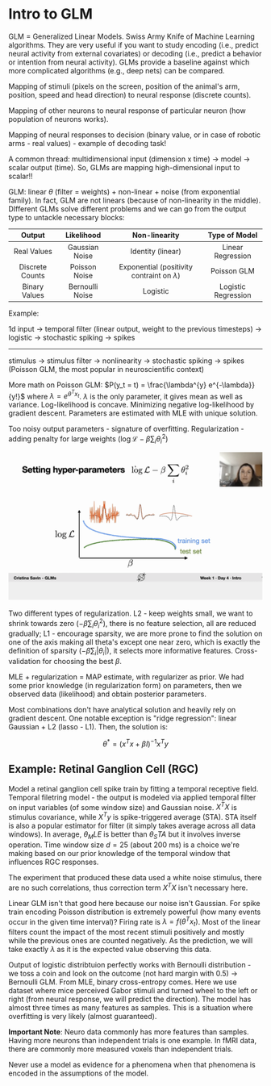 # Intro to GLM

GLM = Generalized Linear Models. Swiss Army Knife of Machine Learning algorithms. They are very useful if you want to study encoding (i.e., predict neural activity from external covariates) or decoding (i.e., predict a behavior or intention from neural activity). GLMs provide a baseline against which more complicated algorithms (e.g., deep nets) can be compared.

Mapping of stimuli (pixels on the screen, position of the animal's arm, position, speed and head direction) to neural response (discrete counts).

Mapping of other neurons to neural response of particular neuron (how population of neurons works).

Mapping of neural responses to decision (binary value, or in case of robotic arms - real values) - example of decoding task!

A common thread: multidimensional input (dimension x time) -> model -> scalar output (time). So, GLMs are mapping high-dimensional input to scalar!!

GLM: linear $\theta$ (filter = weights) + non-linear + noise (from exponential family). In fact, GLM are not linears (because of non-linearity in the middle). DIfferent GLMs solve different problems and we can go from the output type to untackle necessary blocks:

|     Output      |   Likelihood    |                  Non-linearity                  |    Type of Model    |
| :-------------: | :-------------: | :---------------------------------------------: | :-----------------: |
|   Real Values   | Gaussian Noise  |                Identity (linear)                |  Linear Regression  |
| Discrete Counts |  Poisson Noise  | Exponential (positivity contraint on $\lambda$) |     Poisson GLM     |
|  Binary Values  | Bernoulli Noise |                    Logistic                     | Logistic Regression |

Example:

1d input -> temporal filter (linear output, weight to the previous timesteps) -> logistic -> stochastic spiking -> spikes

---

stimulus -> stimulus filter -> nonlinearity -> stochastic spiking -> spikes (Poisson GLM, the most popular
in neuroscientific context)

More math on Poisson GLM: $P(y_t = t) = \frac{\lambda^{y} e^{-\lambda}}{y!}$ where $\lambda = e^{\theta^{T}x_{t}}$. $\lambda$ is the only parameter, it gives mean as well as variance. Log-likelihood is concave. Minimizing negative log-likelihood by gradient descent. Parameters are estimated with MLE with unique solution.

Too noisy output parameters - signature of overfitting. Regularization - adding penalty for large weights ($\log \mathcal{L} - \beta \sum_i \theta_i^{2}$)

![Example of Regularization](../images/glm.png)

Two different types of regularization. L2 - keep weights small, we want to shrink towards zero ($-\beta \sum_i \theta_i^{2}$), there is no feature selection, all are reduced gradually; L1 - encourage sparsity, we are more prone to find the solution on one of the axis making all theta's except one near zero, which is exactly the definition of sparsity ($-\beta \sum_i |\theta_i|$), it selects more informative features. Cross-validation for choosing the best $\beta$.

MLE + regularization = MAP estimate, with regularizer as prior. We had some prior knowledge (in regularization form) on parameters, then we observed data (likelihood) and obtain posterior parameters.

Most combinations don't have analytical solution and heavily rely on gradient descent. One notable exception is "ridge regression": linear Gaussian + L2 (lasso - L1). Then, the solution is:

$$
\theta^{*} = (x^{T}x + \beta I)^{-1}x^{T}y
$$

## Example: Retinal Ganglion Cell (RGC)

Model a retinal ganglion cell spike train by fitting a temporal receptive field. Temporal filetring model - the output is modeled via applied temporal filter on input variables (of some window size) and Gaussian noise. $X^{T}X$ is stimulus covariance, while $X^{T}y$ is spike-triggered average (STA). STA itself is also a popular estimator for filter (it simply takes average across all data windows). In average, $\theta_MLE$ is better than $\theta_STA$ but it involves inverse operation. Time window size $d = 25$ (about 200 ms) is a choice we're making based on our prior knowledge of the temporal window that influences RGC responses.

The experiment that produced these data used a white noise stimulus, there are no such correlations, thus correction term $X^{T}X$ isn't necessary here.

Linear GLM isn't that good here because our noise isn't Gaussian. For spike train encoding Poisson distribution is extremely powerful (how many events occur in the given time interval)? Firing rate is $\lambda = f(\theta^{T}x_{t})$. Most of the linear filters count the impact of the most recent stimuli positively and mostly while the previous ones are counted negatively. As the prediction, we will take exactly $\lambda$ as it is the expected value observing this data.

Output of logistic distribtuion perfectly works with Bernoulli distribution - we toss a coin and look on the outcome (not hard margin with 0.5) -> Bernoulli GLM. From MLE, binary cross-entropy comes. Here we use dataset where mice perceived Gabor stimuli and turned wheel to the left or right (from neural response, we will predict the direction). The model has almost three times as many features as samples. This is a situation where overfitting is very likely (almost guaranteed).

**Important Note**: Neuro data commonly has more features than samples. Having more neurons than independent trials is one example. In fMRI data, there are commonly more measured voxels than independent trials.

Never use a model as evidence for a phenomena when that phenomena is encoded in the assumptions of the model.
